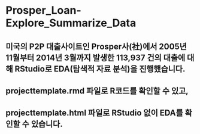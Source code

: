 # Prosper_Loan-Explore_Summarize_Data
## 미국의 P2P 대출사이트인 Prosper사(社)에서 2005년 11월부터 2014년 3월까지 발생한 113,937 건의 대출에 대해 RStudio로 EDA(탐색적 자료 분석)을 진행했습니다.
## projecttemplate.rmd 파일로 R코드를 확인할 수 있고,
## projecttemplate.html 파일로 RStudio 없이 EDA를 확인할 수 있습니다.
